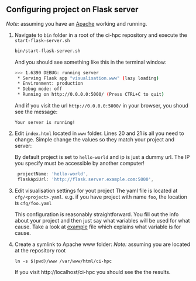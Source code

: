 ## Configuring project on Flask server

*Note:* assuming you have an [Apache](https://www.linux.com/learn/apache-ubuntu-linux-beginners)
working and running.

1. Navigate to `bin` folder in a root of the ci-hpc repository and execute the `start-flask-server.sh`
   ```bash
   bin/start-flask-server.sh
   ```
   And you should see something like this in the terminal window:
   ```bash
   >>> 1.6390 DEBUG: running server
    * Serving Flask app "visualisation.www" (lazy loading)
    * Environment: production
    * Debug mode: off
    * Running on http://0.0.0.0:5000/ (Press CTRL+C to quit)
   ```

   And if you visit the url `http://0.0.0.0:5000/` in your browser, you shoud see the message:
   ```
   Your server is running!
   ```
2. Edit `index.html` located in `www` folder. Lines 20 and 21 is all you need to change.
   Simple change the values so they match your project and server:
   
   By default project is set to `hello-world` and ip is just a dummy url. The IP you specify must
   be accessible by another computer!
   
   ```js
    projectName: 'hello-world',
    flaskApiUrl: 'http://flask.server.example.com:5000',
   ```

3. Edit visualisation settings for yout project
   The yaml file is located at `cfg/<project>.yaml`. e.g. if you have project with name `foo`, the
   location is `cfg/foo.yaml`
   
   This configuration is reasonably straightforward. You fill out the info about your project and 
   then just say what variables will be used for what cause. Take a look at
   [example](../www/hello-world.yaml) file which explains what variable is for cause.
   
4. Create a symlink to Apache www folder:
   *Note:* assuming you are located at the repository root
   ```
   ln -s $(pwd)/www /var/www/html/ci-hpc
   ```
   
   If you visit http://localhost/ci-hpc you should see the the results.
   
